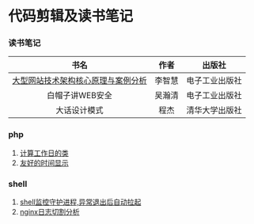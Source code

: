 # 代码剪辑及读书笔记

### 读书笔记

| 书名  | 作者  | 出版社  |
|:-------------:|:-------------:|:-----:|
|[大型网站技术架构核心原理与案例分析](book/大型网站技术架构核心原理与案例分析.md)|李智慧|电子工业出版社|
|白帽子讲WEB安全|吴瀚清|电子工业出版社|
|大话设计模式|程杰|清华大学出版社|

### php

1. [计算工作日的类](php/Workday.php)
2. [友好的时间显示](php/ShowHumanTime.php)


### shell

1. [shell监控守护进程,异常退出后自动拉起](shell/daemon_job_monitor.sh)
2. [nginx日志切割分析](shell/nginx_log_parse.sh)